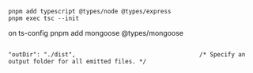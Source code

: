 ```
pnpm add typescript @types/node @types/express
pnpm exec tsc --init
```

on ts-config
pnpm add mongoose @types/mongoose
```

"outDir": "./dist",                                   /* Specify an output folder for all emitted files. */
```
